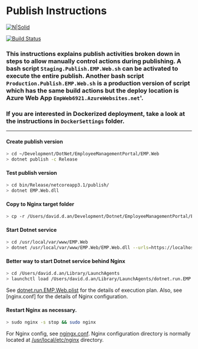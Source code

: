 # Publish Instructions

[![N|Solid](https://cldup.com/dTxpPi9lDf.thumb.png)](https://nodesource.com/products/nsolid)

[![Build Status](https://travis-ci.org/joemccann/dillinger.svg?branch=master)](https://travis-ci.org/joemccann/dillinger)

### This instructions explains publish activities broken down in steps to allow manually control actions during publishing. A bash script **`Staging.Publish.EMP.Web.sh`** can be activated to execute the entire publish. Another bash script **`Production.Publish.EMP.Web.sh`** is a production version of script which has the same build actions but the deploy location is Azure Web App **`EmpWeb6921.AzureWebsites.net`**'.
### If you are interested in Dockerized deployment, take a look at the instructions in **`DockerSettings`** folder.
<hr>

#### Create publish version
```sh
> cd ~/Development/DotNet/EmployeeManagementPortal/EMP.Web
> dotnet publish -c Release
```

#### Test publish version
```sh
> cd bin/Release/netcoreapp3.1/publish/
> dotnet EMP.Web.dll
```

#### Copy to Nginx target folder
```sh
> cp -r /Users/david.d.an/Development/Dotnet/EmployeeManagementPortal/EMP.Web/bin/Release/netcoreapp3.1/publish/* /usr/local/var/www/EMP.Web
```

#### Start Dotnet service
```sh
> cd /usr/local/var/www/EMP.Web
> dotnet /usr/local/var/www/EMP.Web/EMP.Web.dll --urls=https://localhost:21001
```

#### Better way to start Dotnet service behind Nginx
```sh
> cd /Users/david.d.an/Library/LaunchAgents
> launchctl load /Users/david.d.an/Library/LaunchAgents/dotnet.run.EMP.Web.plist
```
See [dotnet.run.EMP.Web.plist] for the details of execution plan.
Also, see [nginx.conf] for the details of Nginx configuration.

#### Restart Nginx as necessary.
```sh
> sudo nginx -s stop && sudo nginx
```
For Nginx config, see [ngingx.conf].
Nginx configuration directory is normally located at [/usr/local/etc/nginx] directory.

[dotnet.run.EMP.Web.plist]: <file:///Users/david.d.an/Library/LaunchAgents/dotnet.run.EMP.Web.plist>
[ngingx.conf]: <file:///usr/local/etc/nginx/ngingx.conf>
[/usr/local/etc/nginx]: <file:///usr/local/etc/nginx>